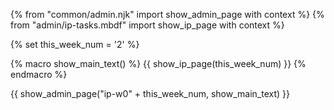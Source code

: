 {% from "common/admin.njk" import show_admin_page with context %}
{% from "admin/ip-tasks.mbdf" import show_ip_page  with context %}

{% set this_week_num = '2' %}

{% macro show_main_text() %}
{{ show_ip_page(this_week_num) }}
{% endmacro %}

{{ show_admin_page("ip-w0" + this_week_num, show_main_text) }}
